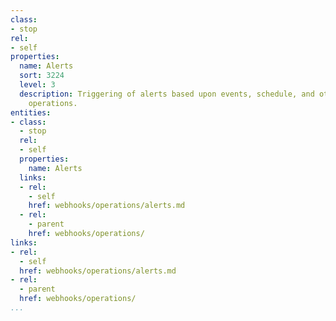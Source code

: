 ```yaml
---
class:
- stop
rel:
- self
properties:
  name: Alerts
  sort: 3224
  level: 3
  description: Triggering of alerts based upon events, schedule, and other webhook
    operations.
entities:
- class:
  - stop
  rel:
  - self
  properties:
    name: Alerts
  links:
  - rel:
    - self
    href: webhooks/operations/alerts.md
  - rel:
    - parent
    href: webhooks/operations/
links:
- rel:
  - self
  href: webhooks/operations/alerts.md
- rel:
  - parent
  href: webhooks/operations/
...
```

